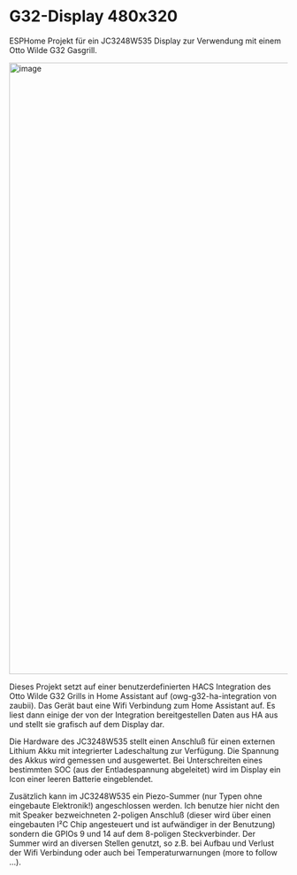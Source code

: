 # G32-Display 480x320
ESPHome Projekt für ein JC3248W535 Display zur Verwendung mit einem Otto Wilde G32 Gasgrill.

<img width="1729" height="1106" alt="image" src="https://github.com/user-attachments/assets/a9158e56-d6d5-44fd-928d-42a75e272495" />

Dieses Projekt setzt auf einer benutzerdefinierten HACS Integration des Otto Wilde G32 Grills in Home Assistant auf (owg-g32-ha-integration von zaubii).
Das Gerät baut eine Wifi Verbindung zum Home Assistant auf. Es liest dann einige der von der Integration bereitgestellen Daten aus HA aus und stellt sie grafisch auf dem Display dar.

Die Hardware des JC3248W535 stellt einen Anschluß für einen externen Lithium Akku mit integrierter Ladeschaltung zur Verfügung. Die Spannung des Akkus wird gemessen und ausgewertet. Bei Unterschreiten eines bestimmten SOC (aus der Entladespannung abgeleitet) wird im Display ein Icon einer leeren Batterie eingeblendet.

Zusätzlich kann im JC3248W535 ein Piezo-Summer (nur Typen ohne eingebaute Elektronik!) angeschlossen werden. Ich benutze hier nicht den mit Speaker bezweichneten 2-poligen Anschluß (dieser wird über einen eingebauten I²C Chip angesteuert und ist aufwändiger in der Benutzung) sondern die GPIOs 9 und 14 auf dem 8-poligen Steckverbinder. Der Summer wird an diversen Stellen genutzt, so z.B. bei Aufbau und Verlust der Wifi Verbindung oder auch bei Temperaturwarnungen (more to follow ...).

